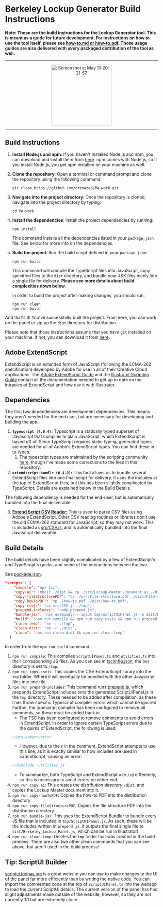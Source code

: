 # Berkeley Lockup Generator Build Instructions <!-- omit from toc -->

**Note: These are the build instructions for the Lockup Generator tool. This is meant as a guide for future development. For instructions on how to use the tool itself, please see [how-to.md or how-to.pdf](how-to.md). Those usage guides are also delivered with every packaged distribution of the tool as well.**



---
<p align="middle">
    <img width="200" alt="Screenshot at May 10 20-31-57" src="https://github.com/orenazad/berkeley_lockup_generator/assets/70298555/4735947c-af0f-4a3b-9cc1-a7420b715e6f">
</p>

---

## Build Instructions

1. **Install Node.js and npm**: If you haven't installed Node.js and npm, you can download and install them from [here](https://nodejs.org/en/download/). npm comes with Node.js, so if you install Node.js, you get npm installed on your machine as well.

2. **Clone the repository**: Open a terminal or command prompt and clone the repository using the following command:

    ```
    git clone https://github.com/orenazad/PA-work.git
    ```
   
3. **Navigate into the project directory**: Once the repository is cloned, navigate into the project directory by typing:

    ```
    cd PA-work
    ```

4. **Install the dependencies**: Install the project dependencies by running:

    ```
    npm install
    ```

    This command installs all the dependencies listed in your `package.json` file. See below for more info on the dependencies.

5. **Build the project**: Run the build script defined in your `package.json`:

    ```
    npm run build
    ```

    This command will compile the TypeScript files into JavaScript, copy specified files to the `dist` directory, and bundle your JSX files nicely into a single file for delivery. **Please see more details about build complexities down below.**

    In order to build the project after making changes, you should run:

    ```
    npm run clean
    npm run build
    ```

And that's it! You've successfully built the project. From here, you can work on the panel or zip up the `dist` directory for distribution.

Please note that these instructions assume that you have `git` installed on your machine. If not, you can download it from [here](https://git-scm.com/downloads). 

## Adobe ExtendScript 

ExtendScript is an extended form of JavaScript (following the ECMA-262 specification) developed by Adobe for use in all of their Creative Cloud applications. The [Adobe ExtendScript Guide](https://extendscript.docsforadobe.dev/introduction/extendscript-overview.html) and the [Illustrator Scripting Guide](https://ai-scripting.docsforadobe.dev/) contain all the documentation needed to get up to date on the intracies of ExtendScript and how use it with Illustrator.

## Dependencies

The first two dependencies are development dependencies. This means they aren't needed for the end user, but are necessary for developing and building the app.

1. **`typescript (4.9.4)`:** Typescript is a statically typed superset of Javascript that compiles to plain JavaScript, which ExtendScript is based off of. Since TypeScript requires static typing, generated types are needed for all of Adobe's ExtendScript types. You can find these in [ts-types](src/ts-types/).
   1. The typescript types are maintained by the scripting community [here](https://github.com/aenhancers/Types-for-Adobe), though I've made some corrections to the files in this repository.
2. **`extendscript-bundlr (0.4.0)`:** This tool allows us to bundle several ExtendScript files into one final script for delivery. It uses the includes at the top of ExtendScript files, but this has been slightly complicated by TypeScript. Details are explained below in the Build Details. 

The following dependency is needed for the end-user, but is automatically bundled into the final deliverable.

3. **[Extend Script CSV Reader:](https://github.com/ff6347/extendscript.csv)** This is used to parse CSV files using Adobe's ExtendScript. Other CSV reading routines or libraries don't use the old ECMA-262 standard for JavaScript, so they may not work. This is included as [src/CSV.js](src/CSV.js), and is automatically bundled into the final Javascript deliverable.

## Build Details

The build details have been slightly complicated by a few of ExtendScript's and TypeScript's quirks, and some of the interactions between the two. 

See [package.json](package.json):
```json
"scripts": {
    "compile": "npx tsc",
    "copy-ai": "mkdir ./dist && cp ./src/Lockup-Master-Document.ai ./dist/Lockup-Master-Document.ai",
    "copy-fileStructurePDF": "cp ./src/File-structure.pdf ./dist/File-structure.pdf",
    "copy-howToPDF": "cp ./how-to.pdf ./dist/how-to.pdf",
    "copy-csvjs": "cp src/CSV.js ./tmp",
    "prepend-includes": "node prepend.js",
    "bundle-jsx": "npx exsbundlr --input tmp/ScriptUIPanel.js -o dist/Berkeley_Lockup_Panel.js",
    "build": "npm run compile && npm run copy-csvjs && npm run prepend-includes && npm run copy-ai && npm run copy-howToPDF && npm run copy-fileStructurePDF && npm run bundle-jsx && npm run clean-temp",
    "clean-temp": "rm -r ./tmp",
    "clean-dist": "rm -r ./dist",
    "clean": "npm run clean-dist && npm run clean-temp"
  }
```

In order from the `npm run build` command:

1. `npm run compile`: This compiles `ScriptUIPanel.ts` and `utilities.ts` into their corresponding JS files. As you can see in [tsconfig.json](tsconfig.json), the out directory is set to `/tmp`. 
2. `npm run copy-csvjs`: This copies the CSV ExtendScript library into the `tmp` folder. Where it will eventually be bundled with the other Javascript files into one file.
3. `npm run prepend-includes`: This command runs [prepend.js](prepend.js), which prepends ExtendScript includes onto the generated ScriptUIPanel.js in the `tmp` directory. These needed to be added after compilation, as these lines throw specific Typescript compiler errors which cannot be ignored. Further, the typescript compiler has been configured to remove all comments, so these must be added back in.
   * The TSC has been configured to remove comments to avoid errors in ExtendScript. In order to ignore certain TypeScript errors due to the quirks of ExtendScript, the following is used:
   ```ts
   //@ts-expect-error
   ```
   * However, due to the `@` in the comment, ExtendScript attempts to use this line, as it is exactly similiar to how includes are used in ExtendScript, causing an error:
   ```js
   //@include 'utilities.js'
   ```
   * To summarize, both TypeScript and ExtendScript use `//@` differently, so this is necessary to avoid errors on either end.
4. `npm run copy ai`: This creates the *distribution directory* `/dist`, and copies the Lockup Master document into it.
5. `npm run copy-howToPDF`: Copies the how-to PDF into the distribution directory.
6. `npm run copy-fileStructurePDF`: Copies the file structure PDF into the distribution directory.
7. `npm run bundle-jsx`: This uses the ExtendScript Bundler to bundle every JS file that is included in `tmp/ScriptUIPanel.js`. As such, these will be the includes written in `prepend.js`. It outputs the final single file to `dist/Berkeley_Lockup_Panel.js`, which can be run in Illustrator!
8. `npm run clean-temp`: Deletes the `tmp` folder that was created in the build process. There are also two other clean commands that you can see above, but aren't used in the build process!

## Tip: ScriptUI Builder

[scriptui.joonas.me](https://scriptui.joonas.me/) is a great website you can use to make changes to the UI of the panel far more efficiently than by writing the native code. You can import the commented code at the top of `ScriptUIPanel.ts` into the webapp to load the current ScriptUI details. The current version of the panel has had slight adjustments made outside of the website, however, so they are not currently 1:1 but are extremely close.
